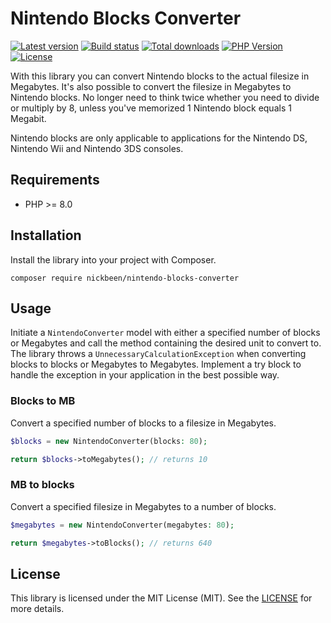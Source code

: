 # Nintendo Blocks Converter

[![Latest version](https://img.shields.io/packagist/v/nickbeen/rick-and-morty-api-php)](https://packagist.org/packages/nickbeen/rick-and-morty-api-php)
[![Build status](https://img.shields.io/github/workflow/status/nickbeen/rick-and-morty-api-php/Run%20tests)](https://packagist.org/packages/nickbeen/rick-and-morty-api-php)
[![Total downloads](https://img.shields.io/packagist/dt/nickbeen/rick-and-morty-api-php)](https://packagist.org/packages/nickbeen/rick-and-morty-api-php)
[![PHP Version](https://img.shields.io/packagist/php-v/nickbeen/rick-and-morty-api-php)](https://packagist.org/packages/nickbeen/rick-and-morty-api-php)
[![License](https://img.shields.io/packagist/l/nickbeen/rick-and-morty-api-php)](https://packagist.org/packages/nickbeen/rick-and-morty-api-php)

With this library you can convert Nintendo blocks to the actual filesize in Megabytes. It's also possible to convert the filesize in Megabytes to Nintendo blocks. No longer need to think twice whether you need to divide or multiply by 8, unless you've memorized 1 Nintendo block equals 1 Megabit.

Nintendo blocks are only applicable to applications for the Nintendo DS, Nintendo Wii and Nintendo 3DS consoles. 

## Requirements

* PHP >= 8.0

## Installation

Install the library into your project with Composer.

```
composer require nickbeen/nintendo-blocks-converter
```

## Usage

Initiate a `NintendoConverter` model with either a specified number of blocks or Megabytes and call the method containing the desired unit to convert to. The library throws a `UnnecessaryCalculationException` when converting blocks to blocks or Megabytes to Megabytes. Implement a try block to handle the exception in your application in the best possible way.

### Blocks to MB

Convert a specified number of blocks to a filesize in Megabytes.

```php
$blocks = new NintendoConverter(blocks: 80);

return $blocks->toMegabytes(); // returns 10
```

### MB to blocks

Convert a specified filesize in Megabytes to a number of blocks.

```php
$megabytes = new NintendoConverter(megabytes: 80);

return $megabytes->toBlocks(); // returns 640
```

## License

This library is licensed under the MIT License (MIT). See the [LICENSE](LICENSE.md) for more details.
